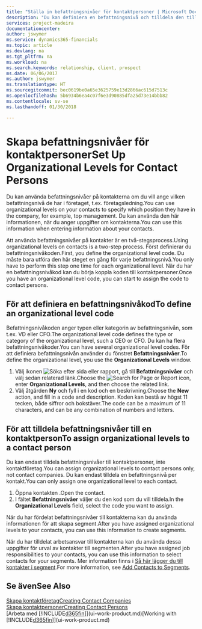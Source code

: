 ```yaml
---
title: "Ställa in befattningsnivåer för kontaktpersoner | Microsoft Docs"
description: "Du kan definiera en befattningsnivå och tilldela den till din kontakt om du vill ange vilken befattningsnivå de har i företaget, t.ex. företagsledning."
services: project-madeira
documentationcenter: 
author: jswymer
ms.service: dynamics365-financials
ms.topic: article
ms.devlang: na
ms.tgt_pltfrm: na
ms.workload: na
ms.search.keywords: relationship, client, prospect
ms.date: 06/06/2017
ms.author: jswymer
ms.translationtype: HT
ms.sourcegitcommit: bec0619be0a65e3625759e13d2866ac615d7513c
ms.openlocfilehash: 5b6934b6ea4c07f6e3d90885dfa25d73e14bbb82
ms.contentlocale: sv-se
ms.lasthandoff: 01/30/2018

---
```

# <a name="set-up-organizational-levels-for-contact-persons"></a><span data-ttu-id="5aadb-103">Skapa befattningsnivåer för kontaktpersoner</span><span class="sxs-lookup"><span data-stu-id="5aadb-103">Set Up Organizational Levels for Contact Persons</span></span>
<span data-ttu-id="5aadb-104">Du kan använda befattningsnivåer på kontakterna om du vill ange vilken befattningsnivå de har i företaget, t.ex. företagsledning.</span><span class="sxs-lookup"><span data-stu-id="5aadb-104">You can use organizational levels on your contacts to specify which position they have in the company, for example, top management.</span></span> <span data-ttu-id="5aadb-105">Du kan använda den här informationen, när du anger uppgifter om kontakterna.</span><span class="sxs-lookup"><span data-stu-id="5aadb-105">You can use this information when entering information about your contacts.</span></span>

<span data-ttu-id="5aadb-106">Att använda befattningsnivåer på kontakter är en två-stegsprocess.</span><span class="sxs-lookup"><span data-stu-id="5aadb-106">Using organizational levels on contacts is a two-step process.</span></span> <span data-ttu-id="5aadb-107">Först definierar du befattningsnivåkoden.</span><span class="sxs-lookup"><span data-stu-id="5aadb-107">First, you define the organizational level code.</span></span> <span data-ttu-id="5aadb-108">Du måste bara utföra den här steget en gång för varje befattningsnivå.</span><span class="sxs-lookup"><span data-stu-id="5aadb-108">You only have to perform this step one time for each organizational level.</span></span> <span data-ttu-id="5aadb-109">När du har en befattningsnivåkod kan du börja koppla koden till kontaktpersoner.</span><span class="sxs-lookup"><span data-stu-id="5aadb-109">Once you have an organizational level code, you can start to assign the code to contact persons.</span></span>

## <a name="to-define-an-organizational-level-code"></a><span data-ttu-id="5aadb-110">För att definiera en befattningsnivåkod</span><span class="sxs-lookup"><span data-stu-id="5aadb-110">To define an organizational level code</span></span>
<span data-ttu-id="5aadb-111">Befattningsnivåkoden anger typen eller kategorin av befattningsnivån, som t.ex. VD eller CFO.</span><span class="sxs-lookup"><span data-stu-id="5aadb-111">The organizational level code defines the type or category of the organizational level, such a CEO  or CFO.</span></span> <span data-ttu-id="5aadb-112">Du kan ha flera befattningsnivåkoder.</span><span class="sxs-lookup"><span data-stu-id="5aadb-112">You can have several organizational level codes.</span></span> <span data-ttu-id="5aadb-113">För att definiera befattningsnivån använder du fönstret **Befattningsnivåer**.</span><span class="sxs-lookup"><span data-stu-id="5aadb-113">To define the organizational level, you use the **Organizational Levels** window.</span></span>

1. <span data-ttu-id="5aadb-114">Välj ikonen ![Söka efter sida eller rapport](media/ui-search/search_small.png "Ikonen Söka efter sida eller rapport"), gå till **Befattningsnivåer** och välj sedan relaterad länk.</span><span class="sxs-lookup"><span data-stu-id="5aadb-114">Choose the ![Search for Page or Report](media/ui-search/search_small.png "Search for Page or Report icon") icon, enter **Organizational Levels**, and then choose the related link.</span></span>
2. <span data-ttu-id="5aadb-115">Välj åtgärden **Ny** och fyll i en kod och en beskrivning.</span><span class="sxs-lookup"><span data-stu-id="5aadb-115">Choose the **New** action, and fill in a code and description.</span></span> <span data-ttu-id="5aadb-116">Koden kan bestå av högst 11 tecken, både siffror och bokstäver.</span><span class="sxs-lookup"><span data-stu-id="5aadb-116">The code can be a maximum of 11 characters, and can be any combination of numbers and letters.</span></span>

## <a name="to-assign-organizational-levels-to-a-contact-person"></a><span data-ttu-id="5aadb-117">För att tilldela befattningsnivåer till en kontaktperson</span><span class="sxs-lookup"><span data-stu-id="5aadb-117">To assign organizational levels to a contact person</span></span>
<span data-ttu-id="5aadb-118">Du kan endast tilldela befattningsnivåer till kontaktpersoner, inte kontaktföretag.</span><span class="sxs-lookup"><span data-stu-id="5aadb-118">You can assign organizational levels to contact persons only, not contact companies.</span></span> <span data-ttu-id="5aadb-119">Du kan endast tilldela en befattningsnivå per kontakt.</span><span class="sxs-lookup"><span data-stu-id="5aadb-119">You can only assign one organizational level to each contact.</span></span>

1. <span data-ttu-id="5aadb-120">Öppna kontakten .</span><span class="sxs-lookup"><span data-stu-id="5aadb-120">Open the contact.</span></span>
2. <span data-ttu-id="5aadb-121">I fältet **Befattningsnivåer** väljer du den kod som du vill tilldela.</span><span class="sxs-lookup"><span data-stu-id="5aadb-121">In the **Organizational Levels** field, select the code you want to assign.</span></span>

<span data-ttu-id="5aadb-122">När du har fördelat befattningsnivåer till kontakterna kan du använda informationen för att skapa segment.</span><span class="sxs-lookup"><span data-stu-id="5aadb-122">After you have assigned organizational levels to your contacts, you can use this information to create segments.</span></span>

<span data-ttu-id="5aadb-123">När du har tilldelat arbetsansvar till kontakterna kan du använda dessa uppgifter för urval av kontakter till segmenten.</span><span class="sxs-lookup"><span data-stu-id="5aadb-123">After you have assigned job responsibilities to your contacts, you can use this information to select contacts for your segments.</span></span> <span data-ttu-id="5aadb-124">Mer information finns i [Så här lägger du till kontakter i segment](marketing-add-contact-segment.md).</span><span class="sxs-lookup"><span data-stu-id="5aadb-124">For more information, see [Add Contacts to Segments](marketing-add-contact-segment.md).</span></span>

## <a name="see-also"></a><span data-ttu-id="5aadb-125">Se även</span><span class="sxs-lookup"><span data-stu-id="5aadb-125">See Also</span></span>
[<span data-ttu-id="5aadb-126">Skapa kontaktföretag</span><span class="sxs-lookup"><span data-stu-id="5aadb-126">Creating Contact Companies</span></span>](marketing-create-contact-companies.md)  
[<span data-ttu-id="5aadb-127">Skapa kontaktpersoner</span><span class="sxs-lookup"><span data-stu-id="5aadb-127">Creating Contact Persons</span></span>](marketing-create-contact-persons.md)  
<span data-ttu-id="5aadb-128">[Arbeta med [!INCLUDE[d365fin](includes/d365fin_md.md)]](ui-work-product.md)</span><span class="sxs-lookup"><span data-stu-id="5aadb-128">[Working with [!INCLUDE[d365fin](includes/d365fin_md.md)]](ui-work-product.md)</span></span>  

